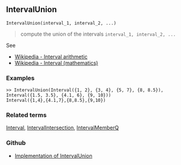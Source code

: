 ## IntervalUnion
 
```
IntervalUnion(interval_1, interval_2, ...)
```

> compute the union of the intervals `interval_1, interval_2, ...`


See 
* [Wikipedia - Interval arithmetic](https://en.wikipedia.org/wiki/Interval_arithmetic)
* [Wikipedia - Interval (mathematics)](https://en.wikipedia.org/wiki/Interval_(mathematics))

### Examples

```
>> IntervalUnion(Interval({1, 2}, {3, 4}, {5, 7}, {8, 8.5}), Interval({1.5, 3.5}, {4.1, 6}, {9, 10}))
Interval({1,4},{4.1,7},{8,8.5},{9,10})
```

### Related terms 
[Interval](Interval.md), [IntervalIntersection](IntervalIntersection.md), [IntervalMemberQ](IntervalMemberQ.md)

### Github

* [Implementation of IntervalUnion](https://github.com/axkr/symja_android_library/blob/master/symja_android_library/matheclipse-core/src/main/java/org/matheclipse/core/builtin/IntervalFunctions.java#L342) 
